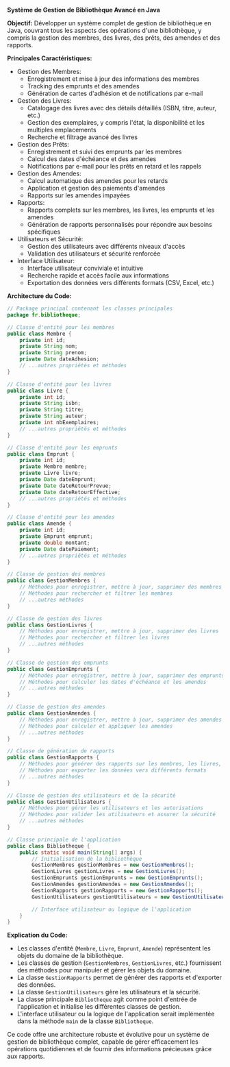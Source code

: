 **Système de Gestion de Bibliothèque Avancé en Java**

**Objectif:** Développer un système complet de gestion de bibliothèque en Java, couvrant tous les aspects des opérations d'une bibliothèque, y compris la gestion des membres, des livres, des prêts, des amendes et des rapports.

**Principales Caractéristiques:**

* Gestion des Membres:
    * Enregistrement et mise à jour des informations des membres
    * Tracking des emprunts et des amendes
    * Génération de cartes d'adhésion et de notifications par e-mail
* Gestion des Livres:
    * Catalogage des livres avec des détails détaillés (ISBN, titre, auteur, etc.)
    * Gestion des exemplaires, y compris l'état, la disponibilité et les multiples emplacements
    * Recherche et filtrage avancé des livres
* Gestion des Prêts:
    * Enregistrement et suivi des emprunts par les membres
    * Calcul des dates d'échéance et des amendes
    * Notifications par e-mail pour les prêts en retard et les rappels
* Gestion des Amendes:
    * Calcul automatique des amendes pour les retards
    * Application et gestion des paiements d'amendes
    * Rapports sur les amendes impayées
* Rapports:
    * Rapports complets sur les membres, les livres, les emprunts et les amendes
    * Génération de rapports personnalisés pour répondre aux besoins spécifiques
* Utilisateurs et Sécurité:
    * Gestion des utilisateurs avec différents niveaux d'accès
    * Validation des utilisateurs et sécurité renforcée
* Interface Utilisateur:
    * Interface utilisateur conviviale et intuitive
    * Recherche rapide et accès facile aux informations
    * Exportation des données vers différents formats (CSV, Excel, etc.)

**Architecture du Code:**

```java
// Package principal contenant les classes principales
package fr.bibliotheque;

// Classe d'entité pour les membres
public class Membre {
    private int id;
    private String nom;
    private String prenom;
    private Date dateAdhesion;
    // ...autres propriétés et méthodes
}

// Classe d'entité pour les livres
public class Livre {
    private int id;
    private String isbn;
    private String titre;
    private String auteur;
    private int nbExemplaires;
    // ...autres propriétés et méthodes
}

// Classe d'entité pour les emprunts
public class Emprunt {
    private int id;
    private Membre membre;
    private Livre livre;
    private Date dateEmprunt;
    private Date dateRetourPrevue;
    private Date dateRetourEffective;
    // ...autres propriétés et méthodes
}

// Classe d'entité pour les amendes
public class Amende {
    private int id;
    private Emprunt emprunt;
    private double montant;
    private Date datePaiement;
    // ...autres propriétés et méthodes
}

// Classe de gestion des membres
public class GestionMembres {
    // Méthodes pour enregistrer, mettre à jour, supprimer des membres
    // Méthodes pour rechercher et filtrer les membres
    // ...autres méthodes
}

// Classe de gestion des livres
public class GestionLivres {
    // Méthodes pour enregistrer, mettre à jour, supprimer des livres
    // Méthodes pour rechercher et filtrer les livres
    // ...autres méthodes
}

// Classe de gestion des emprunts
public class GestionEmprunts {
    // Méthodes pour enregistrer, mettre à jour, supprimer des emprunts
    // Méthodes pour calculer les dates d'échéance et les amendes
    // ...autres méthodes
}

// Classe de gestion des amendes
public class GestionAmendes {
    // Méthodes pour enregistrer, mettre à jour, supprimer des amendes
    // Méthodes pour calculer et appliquer les amendes
    // ...autres méthodes
}

// Classe de génération de rapports
public class GestionRapports {
    // Méthodes pour générer des rapports sur les membres, les livres, les emprunts, les amendes
    // Méthodes pour exporter les données vers différents formats
    // ...autres méthodes
}

// Classe de gestion des utilisateurs et de la sécurité
public class GestionUtilisateurs {
    // Méthodes pour gérer les utilisateurs et les autorisations
    // Méthodes pour valider les utilisateurs et assurer la sécurité
    // ...autres méthodes
}

// Classe principale de l'application
public class Bibliotheque {
    public static void main(String[] args) {
        // Initialisation de la bibliothèque
        GestionMembres gestionMembres = new GestionMembres();
        GestionLivres gestionLivres = new GestionLivres();
        GestionEmprunts gestionEmprunts = new GestionEmprunts();
        GestionAmendes gestionAmendes = new GestionAmendes();
        GestionRapports gestionRapports = new GestionRapports();
        GestionUtilisateurs gestionUtilisateurs = new GestionUtilisateurs();

        // Interface utilisateur ou logique de l'application
    }
}
```

**Explication du Code:**

* Les classes d'entité (`Membre`, `Livre`, `Emprunt`, `Amende`) représentent les objets du domaine de la bibliothèque.
* Les classes de gestion (`GestionMembres`, `GestionLivres`, etc.) fournissent des méthodes pour manipuler et gérer les objets du domaine.
* La classe `GestionRapports` permet de générer des rapports et d'exporter des données.
* La classe `GestionUtilisateurs` gère les utilisateurs et la sécurité.
* La classe principale `Bibliotheque` agit comme point d'entrée de l'application et initialise les différentes classes de gestion.
* L'interface utilisateur ou la logique de l'application serait implémentée dans la méthode `main` de la classe `Bibliotheque`.

Ce code offre une architecture robuste et évolutive pour un système de gestion de bibliothèque complet, capable de gérer efficacement les opérations quotidiennes et de fournir des informations précieuses grâce aux rapports.